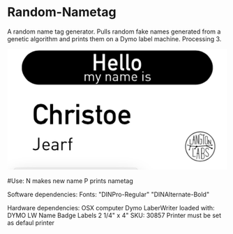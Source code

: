 # Random-Nametag
 A random name tag generator.    Pulls random fake names generated from a genetic algorithm and prints them on a Dymo label machine. Processing 3.
 
 
 ![alt text](https://github.com/Robbbb/Random-Nametag/blob/master/Screenshot%202016-10-28%2014.53.45.png?raw=true "Logo Title Text 1")
 
#Use:
 N makes new name
 P prints nametag
 
 Software dependencies:
 Fonts:
 "DINPro-Regular"
 "DINAlternate-Bold"
 
 Hardware dependencies:
 OSX computer
 Dymo LaberWriter loaded with: DYMO LW Name Badge Labels 2 1/4" x 4" SKU: 30857
 Printer must be set as defaul printer

